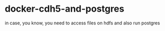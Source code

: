 # docker-cdh5-and-postgres
in case, you know, you need to access files on hdfs and also run postgres
